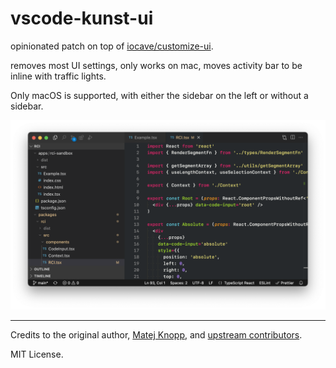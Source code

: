 # vscode-kunst-ui

opinionated patch on top of [iocave/customize-ui](https://github.com/iocave/customize-ui).


removes most UI settings, only works on mac, moves activity bar to be inline with traffic lights.

Only macOS is supported, with either the sidebar on the left or without a sidebar.

<div style="text-align:center">
  <img src="https://raw.githubusercontent.com/leonardodino/vscode-kunst-ui/main/screenshot.png" alt="Preview">
</div>

---

Credits to the original author, [Matej Knopp](https://github.com/knopp), and [upstream contributors](https://github.com/iocave/customize-ui/graphs/contributors).

MIT License.
